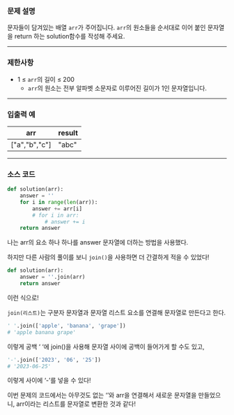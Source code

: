 ### **문제 설명**

문자들이 담겨있는 배열 `arr`가 주어집니다. `arr`의 원소들을 순서대로 이어 붙인 문자열을 return 하는 solution함수를 작성해 주세요.

---

### 제한사항

- 1 ≤ `arr`의 길이 ≤ 200
    - `arr`의 원소는 전부 알파벳 소문자로 이루어진 길이가 1인 문자열입니다.

---

### 입출력 예

| arr | result |
| --- | --- |
| ["a","b","c"] | "abc" |

---

### 소스 코드

```python
def solution(arr):
    answer = ''
    for i in range(len(arr)):
        answer += arr[i]
		# for i in arr:
			# answer += i
    return answer
```

나는 arr의 요소 하나 하나를 answer 문자열에 더하는 방법을 사용했다.

하지만 다른 사람의 풀이를 보니 `join()`을 사용하면 더 간결하게 적을 수 있었다!

```python
def solution(arr):
    answer = ''.join(arr)
    return answer
```

이런 식으로!

`join(리스트)`는 구분자 문자열과 문자열 리스트 요소를 연결해 문자열로 만든다고 한다.

```python
' '.join(['apple', 'banana', 'grape'])
# 'apple banana grape'
```

이렇게 공백 ‘ ‘에 join()을 사용해 문자열 사이에 공백이 들어가게 할 수도 있고,

```python
'-'.join(['2023', '06', '25'])
# '2023-06-25'
```

이렇게 사이에 ‘-’를 넣을 수 있다!

이번 문제의 코드에서는 아무것도 없는 ‘’와 arr을 연결해서 새로운 문자열을 만들었으니, arr이라는 리스트를 문자열로 변환한 것과 같다!